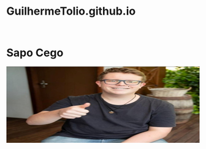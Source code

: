 # GuilhermeTolio.github.io

﻿<!DOCTYPE html>
<html lang="pt-BR">
<head>
    <meta charset="UTF-8">
    <title>Minha Pagina Maneira</title>
    <style>
        img{
            height: 200px;
            width: 1024px;
        }
    </style>
</head>
<body>
<h1>Sapo Cego</h1>

<img src="sapo_cego.jpg" alt="nunca viu uma perereca">
</body>
</html>
